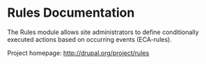 # Rules Documentation

The Rules module allows site administrators to define conditionally executed
actions based on occurring events (ECA-rules).

Project homepage: http://drupal.org/project/rules
